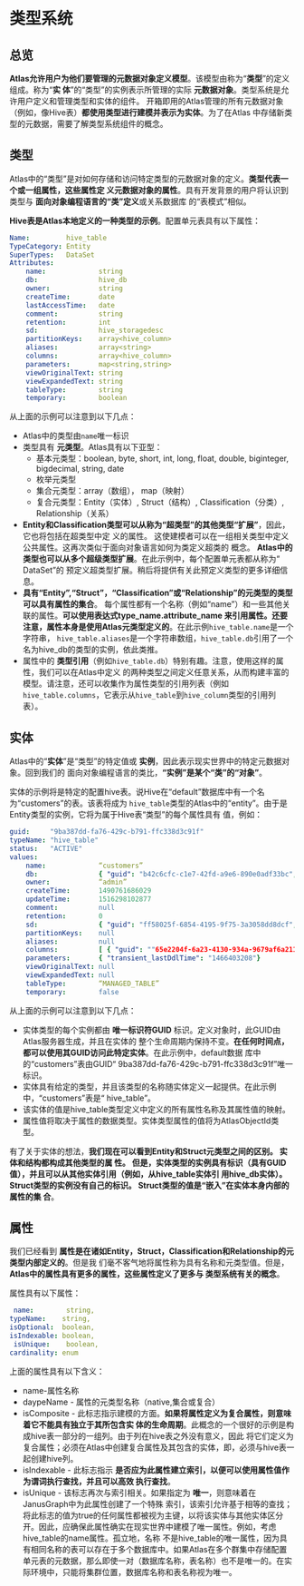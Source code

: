 类型系统
===================================================================================
## 总览
**Atlas允许用户为他们要管理的元数据对象定义模型**。该模型由称为“**类型**”的定义组成。称为“**实
体**”的“类型”的实例表示所管理的实际 **元数据对象**。类型系统是允许用户定义和管理类型和实体的组件。
开箱即用的Atlas管理的所有元数据对象（例如，像Hive表）**都使用类型进行建模并表示为实体**。为了在Atlas
中存储新类型的元数据，需要了解类型系统组件的概念。

## 类型
Atlas中的“类型”是对如何存储和访问特定类型的元数据对象的定义。**类型代表一个或一组属性，这些属性定
义元数据对象的属性**。具有开发背景的用户将认识到类型与 **面向对象编程语言的“类”定义**或关系数据库
的“表模式”相似。

**Hive表是Atlas本地定义的一种类型的示例**。配置单元表具有以下属性：
```yaml
Name:         hive_table
TypeCategory: Entity
SuperTypes:   DataSet
Attributes:
    name:             string
    db:               hive_db
    owner:            string
    createTime:       date
    lastAccessTime:   date
    comment:          string
    retention:        int
    sd:               hive_storagedesc
    partitionKeys:    array<hive_column>
    aliases:          array<string>
    columns:          array<hive_column>
    parameters:       map<string,string>
    viewOriginalText: string
    viewExpandedText: string
    tableType:        string
    temporary:        boolean
```
从上面的示例可以注意到以下几点：
+ Atlas中的类型由`name`唯一标识
+ 类型具有 **元类型**。Atlas具有以下亚型： 
    - 基本元类型：boolean, byte, short, int, long, float, double, biginteger, bigdecimal, string, date
    - 枚举元类型
    - 集合元类型：array（数组）， map（映射）
    - 复合元类型：Entity（实体）, Struct（结构）, Classification（分类）, Relationship（关系）
+ **Entity和Classification类型可以从称为“超类型”的其他类型“扩展”**，因此，它也将包括在超类型中定
义的属性。 这使建模者可以在一组相关类型中定义公共属性。这再次类似于面向对象语言如何为类定义超类的
概念。 **Atlas中的类型也可以从多个超级类型扩展**。在此示例中，每个配置单元表都从称为“ DataSet”的
预定义超类型扩展。稍后将提供有关此预定义类型的更多详细信息。
+ **具有“Entity”,“Struct”，“Classification”或“Relationship”的元类型的类型可以具有属性的集合**。
每个属性都有一个名称（例如“name”）和一些其他关联的属性。**可以使用表达式type_name.attribute_name
来引用属性。还要注意，属性本身是使用Atlas元类型定义的**。在此示例`hive_table.name`是一个字符串，
`hive_table.aliases`是一个字符串数组，`hive_table.db`引用了一个名为hive_db的类型的实例，依此类推。
+ 属性中的 **类型引用**（例如`hive_table.db`）特别有趣。注意，使用这样的属性，我们可以在Atlas中定义
的两种类型之间定义任意关系，从而构建丰富的模型。请注意，还可以收集作为属性类型的引用列表（例如
`hive_table.columns`，它表示从`hive_table`到`hive_column`类型的引用列表）。

## 实体
Atlas中的“**实体**”是“类型”的特定值或 **实例**，因此表示现实世界中的特定元数据对象。回到我们的
面向对象编程语言的类比，**“实例”是某个“类”的“对象”**。

实体的示例将是特定的配置hive表。说Hive在“default”数据库中有一个名为“customers”的表。该表将成为
`hive_table`类型的Atlas中的“entity”。由于是Entity类型的实例，它将为属于Hive表“类型”的每个属性具有
值，例如：
```yaml
guid:     "9ba387dd-fa76-429c-b791-ffc338d3c91f"
typeName: "hive_table"
status:   "ACTIVE"
values:
    name:             “customers”
    db:               { "guid": "b42c6cfc-c1e7-42fd-a9e6-890e0adf33bc", "typeName": "hive_db" }
    owner:            “admin”
    createTime:       1490761686029
    updateTime:       1516298102877
    comment:          null
    retention:        0
    sd:               { "guid": "ff58025f-6854-4195-9f75-3a3058dd8dcf", "typeName": "hive_storagedesc" }
    partitionKeys:    null
    aliases:          null
    columns:          [ { "guid": ""65e2204f-6a23-4130-934a-9679af6a211f", "typeName": "hive_column" }, { "guid": ""d726de70-faca-46fb-9c99-cf04f6b579a6", "typeName": "hive_column" }, ...]
    parameters:       { "transient_lastDdlTime": "1466403208"}
    viewOriginalText: null
    viewExpandedText: null
    tableType:        “MANAGED_TABLE”
    temporary:        false
```
从上面的示例可以注意到以下几点：
+ 实体类型的每个实例都由 **唯一标识符GUID** 标识。定义对象时，此GUID由Atlas服务器生成，并且在实体的
整个生命周期内保持不变。**在任何时间点，都可以使用其GUID访问此特定实体**。在此示例中，default数据
库中的“customers”表由GUID“ 9ba387dd-fa76-429c-b791-ffc338d3c91f”唯一标识。
+ 实体具有给定的类型，并且该类型的名称随实体定义一起提供。在此示例中，“customers”表是“ hive_table”。
+ 该实体的值是hive_table类型定义中定义的所有属性名称及其属性值的映射。
+ 属性值将取决于属性的数据类型。实体类型属性的值将为AtlasObjectId类型。

有了关于实体的想法，**我们现在可以看到Entity和Struct元类型之间的区别。 实体和结构都构成其他类型的属
性。 但是，实体类型的实例具有标识（具有GUID值），并且可以从其他实体引用（例如，从hive_table实体引
用hive_db实体）。 Struct类型的实例没有自己的标识。 Struct类型的值是“嵌入”在实体本身内部的属性的集
合**。

## 属性
我们已经看到 **属性是在诸如Entity，Struct，Classification和Relationship的元类型内部定义的**。但是我
们毫不客气地将属性称为具有名称和元类型值。但是，**Atlas中的属性具有更多的属性，这些属性定义了更多与
类型系统有关的概念**。

属性具有以下属性：
```yaml
 name:        string,
typeName:    string,
isOptional:  boolean,
isIndexable: boolean,
 isUnique:    boolean,
cardinality: enum
```
上面的属性具有以下含义：
+ name-属性名称
+ daypeName - 属性的元类型名称（native,集合或复合）
+ isComposite - 此标志指示建模的方面。**如果将属性定义为复合属性，则意味着它不能具有独立于其所包含实
体的生命周期**。此概念的一个很好的示例是构成hive表一部分的一组列。由于列在hive表之外没有意义，因此
将它们定义为复合属性；必须在Atlas中创建复合属性及其包含的实体，即，必须与hive表一起创建hive列。
+ isIndexable - 此标志指示 **是否应为此属性建立索引，以便可以使用属性值作为谓词执行查找，并且可以高效
执行查找**。
+ isUnique - 该标志再次与索引相关。如果指定为 **唯一**，则意味着在JanusGraph中为此属性创建了一个特殊
索引，该索引允许基于相等的查找；将此标志的值为true的任何属性都被视为主键，以将该实体与其他实体区分
开。因此，应确保此属性确实在现实世界中建模了唯一属性。例如，考虑hive_table的name属性。孤立地，名称
不是hive_table的唯一属性，因为具有相同名称的表可以存在于多个数据库中。如果Atlas在多个群集中存储配置
单元表的元数据，那么即使一对（数据库名称，表名称）也不是唯一的。在实际环境中，只能将集群位置，数据库名称和表名称视为唯一。